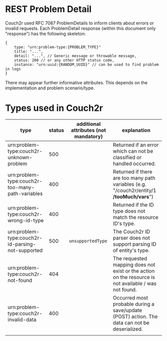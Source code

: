 # REST Problem Detail

Couch2r used RFC 7087 ProblemDetails to inform clients about errors or invalid requests. Each ProblemDetail response
(within this document only "response") has the following skeleton:

```
{
    type: "urn:problem-type:{PROBLEM_TYPE}"
    title: "...",
    detail: "...", // Generic message or throwable message,
    status: 200 // or any other HTTP status code,
    instance: "urn:uuid:{RANDOM_UUID}" // can be used to find problem in logs
}
```

There may appear further informative attributes. This depends on the implementation and problem scenario/type.

# Types used in Couch2r

|type|status|additional attributes (not mandatory)|explanation|
|---|---|---|---|
| urn:problem-type:couch2r-unknown-problem | 500 |  | Returned if an error which can not be classified or handled occurred. |
| urn:problem-type:couch2r-too-many-path-variables | 400 |  | Returned if there are too many path variables (e.g. "/couch2r/entity/1 **/tooMuch/vars**") |
| urn:problem-type:couch2r-wrong-id-type | 400 |  | Returned if the ID type does not match the resource ID's type.  |
| urn:problem-type:couch2r-id-parsing-not-supported | 500 | `unsupportedType` | The Couch2r ID parser does not support parsing ID of entity's type. |
| urn:problem-type:couch2r-not-found | 404 |  | The requested mapping does not exist or the action on the resource is not available / was not found. |
| urn:problem-type:couch2r-invalid-data | 400 |  | Occurred most probable during a save/update (POST) action. The data can not be deserialized. |
|  |  |  |  |


